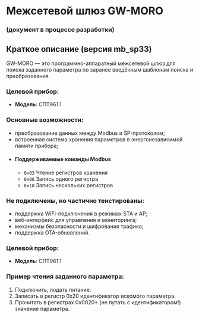 # Межсетевой шлюз GW-MORO 
### (документ в процессе разработки)
## Краткое описание (версия mb_sp33)

GW-MORO — это программно-аппаратный межсетевой шлюз для поиска заданного параметра по заранее введённым шаблонам поиска и преобразования.

### Целевой прибор:
- **Модель**: СПТ961.1  

### Основные возможности:
- преобразование данных между Modbus и SP-протоколом;
- встроенная система хранения параметров в энергонезависимой памяти прибора;
- #### Поддерживаемые команды Modbus
  - `0x03`  Чтение регистров хранения
  - `0x06`  Запись одного регистра  
  - `0x10`  Запись нескольких регистров

### Не подключены, но частично тенстированы:
- поддержка WiFi-подключения в режимах STA и AP;
- веб-интерфейс для управления и мониторинга;
- механизмы безопасности и шифрования трафика;
- поддержка OTA-обновлений.

### Целевой прибор:
- **Модель**: СПТ961.1  

### Пример чтения заданного параметра:
1. Подключить, подать питание.
2. Записать в регистр 0x20 идентификатор искомого параметра.
3. Прочитать в регистрах 0x0020+ (не путать с идентификатором!) значение параметра.


